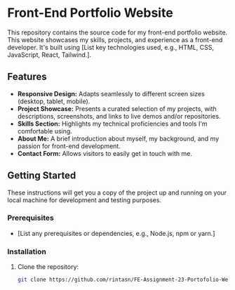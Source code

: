 # Front-End Portfolio Website

This repository contains the source code for my front-end portfolio website. This website showcases my skills, projects, and experience as a front-end developer.  It's built using [List key technologies used, e.g., HTML, CSS, JavaScript, React, Tailwind.].

## Features

* **Responsive Design:**  Adapts seamlessly to different screen sizes (desktop, tablet, mobile).
* **Project Showcase:**  Presents a curated selection of my projects, with descriptions, screenshots, and links to live demos and/or repositories.
* **Skills Section:** Highlights my technical proficiencies and tools I'm comfortable using.
* **About Me:**  A brief introduction about myself, my background, and my passion for front-end development.
* **Contact Form:**  Allows visitors to easily get in touch with me.


## Getting Started

These instructions will get you a copy of the project up and running on your local machine for development and testing purposes.

### Prerequisites

*  [List any prerequisites or dependencies, e.g., Node.js, npm or yarn.]

### Installation

1. Clone the repository:
   ```bash
   git clone https://github.com/rintasn/FE-Assignment-23-Portofolio-Website
